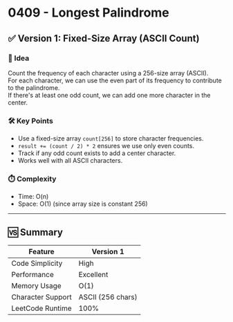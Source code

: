 # 0409 - Longest Palindrome

## ✅ Version 1: Fixed-Size Array (ASCII Count)

### 🧠 Idea  
Count the frequency of each character using a 256-size array (ASCII).  
For each character, we can use the even part of its frequency to contribute to the palindrome.  
If there's at least one odd count, we can add one more character in the center.

### 🛠️ Key Points  
- Use a fixed-size array `count[256]` to store character frequencies.  
- `result += (count / 2) * 2` ensures we use only even counts.  
- Track if any odd count exists to add a center character.  
- Works well with all ASCII characters.

### ⏱️ Complexity  
- Time: O(n)  
- Space: O(1) (since array size is constant 256)

---

## 🆚 Summary

| Feature            | Version 1               |
|--------------------|--------------------------|
| Code Simplicity    | High                     |
| Performance        | Excellent                |
| Memory Usage       | O(1)                     |
| Character Support  | ASCII (256 chars)        |
| LeetCode Runtime   | 100%                     |
